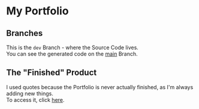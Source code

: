 # My Portfolio

## Branches

This is the `dev` Branch - where the Source Code lives.
<br>
You can see the generated code on the [main](https://github.com/danfq/danfq.github.io/tree/main) Branch.

## The "Finished" Product

I used quotes because the Portfolio is never actually finished, as I'm always adding new things.
<br>
To access it, click [here](https://danfq.github.io).
